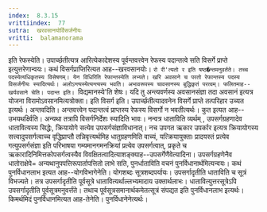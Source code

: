 ```yaml
---
index:  8.3.15
vrittiindex:  77
sutra:  खरवसानयोर्विसर्जनीयः
vritti:  balamanorama 
---
```


इति रेफस्येति। उपार्च्छतीत्यत्र आरित्येकादेशस्य पूर्वन्तवत्त्वेन रेफस्य पदान्तत्वे सति विसर्गे प्राप्ते इत्युत्तरेणान्वयः। कथं विसर्गप्राप्तिरित्यत आह--खरवसानयोः। `रो री'त्यतो र इति षष्ठ�न्तमनुवर्तते। तच्च पदस्येत्यधिकृतस्य विसेषणम्। येन विधिरिति रेफान्तस्येति लभ्यते। खरि अवसाने च परतो रेफान्तस्य पदस्य विसर्जनीयः स्यादित्यर्थः। अलोऽन्त्यस्येत्यन्त्यस्य भवति। अभावरूपस्य चावसानस्य बुद्धिकृतं परत्वम्। फलितमाह--खर्यवसाने चेति। पदान्त इति। `विद्यमानस्ये'ति शेषः। यदि तु अन्त्यवर्णस्य अवसानसंज्ञा तदा अवसानं इत्यत्र योजना विरामोऽवसानमित्यत्रोक्ता। इति विसर्ग इति। उपार्च्छतीत्यादवनेन विसर्गे प्राप्ते तत्परिहार उच्यत इत्यर्थः। अन्तवदिति। अन्तवत्त्वेन पदान्तत्वं प्राप्तस्य रेफस्य विसर्गो न भवतीत्यर्थः। कुत इत्यत आह--उभयथर्क्ष्विति। अन्यथा तत्रापि विसर्गनिर्देशः स्यादिति भावः। नन्वत्र धाताविति व्यर्थम् , उपसर्गग्रहणादेव धातावित्यस्य सिद्धेः, क्रियायोगे सत्येव उपसर्गसंज्ञाविधानात्। नच उपगत ऋकार उपर्कार इत्यत्र क्रियायोगस्य सत्त्वादुपसर्गत्वाच्च वृद्धिप्राप्तौ तन्निवृत्त्यर्थमिह धातुग्रहणमिति वाच्यं, यत्क्रियायुक्ताः प्रादयस्तं प्रत्येव गत्युपसर्गसंज्ञा इति परिभाषया गम्यमानगमनक्रियां प्रत्येव उपसर्गत्वात्, प्रकृते च ऋकारादिनिमित्तकोपसर्गत्वस्यैव विवक्षितत्वादित्याशङ्क्याह--उपसर्गेणैवेत्यादिना। उपसर्गग्रहणेनैव धातोराक्षेपे= अन्यथानुपपत्तिरूपार्तापत्तितो लाभे सति, पुनर्धाताविति वचनं पुनर्विधानार्थमित्यन्वयः। कथं पुनर्विधानलाभ इत्यत आह--योगविभागेनेति। योगशब्दः सूत्रशब्दपर्यायः। उपसर्गादृतीति धाताविति च सूत्रं विभज्यते। तत्र उपसर्गादृतीति पूर्वसूत्रे धातावित्यर्थाल्लभ्यमादाय उक्तार्थलाभः। धातावित्युत्तरसूत्रेऽपि उपसर्गादृतीति पूर्वसूत्रमनुवर्त्तंते। तथाच पूर्वसूत्रसमानार्थकमेतत्सूत्रं संपद्यत इति पुनर्विधानलाभ इत्यर्थः। किमर्थमिदं पुनर्विधानमित्यत आह-तेनेति। पुनर्विधानेनेत्यर्थः। 

